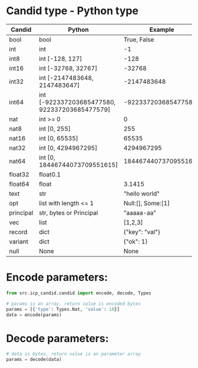 # Candid type - Python type

|Candid|Python|Example|
|------|------|-------|
|bool|bool|True, False|
|int|int|-1|
|int8|int [-128, 127]|-128|
|int16|int [-32768, 32767]|-32768|
|int32|int [-2147483648, 2147483647]|-2147483648|
|int64|int [-922337203685477580, 922337203685477579]|-922337203685477580|
|nat|int >= 0|0|
|nat8|int [0, 255]|255|
|nat16|int [0, 65535]|65535|
|nat32|int [0, 4294967295]|4294967295|
|nat64|int [0, 18446744073709551615]|18446744073709551615|
|float32|float0.1|
|float64|float|3.1415|
|text|str|"hello world"|
|opt|list with length <= 1|Null:[], Some:[1]|
|principal|str, bytes or Principal|"aaaaa-aa"|
|vec|list|[1,2,3]|
|record|dict|{"key": "val"}|
|variant|dict|{"ok": 1}|
|null|None|None|

# Encode parameters:

```python
from src.icp_candid.candid import encode, decode, Types

# params is an array, return value is encoded bytes
params = [{'type': Types.Nat, 'value': 10}]
data = encode(params)
```

# Decode parameters:

```python
# data is bytes, return value is an parameter array
params = decode(data)
```